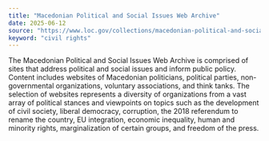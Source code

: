 ```yaml
---
title: "Macedonian Political and Social Issues Web Archive"
date: 2025-06-12
source: "https://www.loc.gov/collections/macedonian-political-and-social-issues-web-archive/about-this-collection/"
keyword: "civil rights"
---
```


The Macedonian Political and Social Issues Web Archive is comprised of sites that address political and social issues and inform public policy. Content includes websites of Macedonian politicians, political parties, non-governmental organizations, voluntary associations, and think tanks. The selection of websites represents a diversity of organizations from a vast array of political stances and viewpoints on topics such as the development of civil society, liberal democracy, corruption, the 2018 referendum to rename the country, EU integration, economic inequality, human and minority rights, marginalization of certain groups, and freedom of the press.

